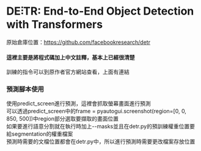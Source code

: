 **DE⫶TR**: End-to-End Object Detection with Transformers
========

原始倉庫位置：https://github.com/facebookresearch/detr

#### 這裡主要是將程式碼加上中文註釋，基本上已經很清楚
訓練的指令可以到原作者官方網站查看，上面有連結

### 預測腳本使用
使用predict_screen進行預測，這裡會抓取螢幕畫面進行預測\
可以透過predict_screen中的frame = pyautogui.screenshot(region=[0, 0, 850, 500])中region部分選取要擷取的畫面位置\
如果要進行語意分割就在執行時加上--masks並且在detr.py的預訓練權重位置要給segmentation的權重檔案\
預測時需要的文檔位置都會在detr.py中，所以進行預測時需要更改檔案存放位置
